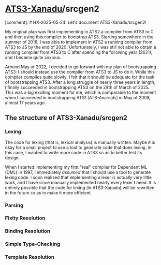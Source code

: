 # [ATS3-Xanadu](http://www.ats-lang.org/)/srcgen2

[comment]: # HX-2025-05-24: Let's document ATS3-Xanadu/srcgen2!

My original plan was first implementing in ATS2 a compiler from ATS3
to C and then using this compiler to bootstrap ATS3. Starting
somewhere in the summer of 2018, I was able to implement in ATS2 a
running compiler from ATS3 to JS by the end of 2020. Unfortunately, I
was still not able to obtain a running compiler from ATS3 to C after
spending the following year (2021), and I became quite anxious.

Around May of 2022, I decided to go forward with my plan of
bootstrapping ATS3: I should instead use the compiler from ATS3 to JS
to do it. While this compiler compiles quite slowly, I felt that it
should be adequate for the task of bootstrapping ATS3. After a long
struggle of nearly three years in length, I finally succeeded in
bootstrapping ATS3 on the 29th of March of 2025. This was a big
exciting moment for me, which is comparable to the moment when I
succeeded in bootstrapping ATS1 (ATS-Anairiats) in May of 2008, almost
17 years ago.

## The structure of ATS3-Xanadu/srcgen2

### Lexing

The code for lexing (that is, lexical analysis) is manually written.
Maybe it is okay for a small project to use a tool to generate code
that does lexing. In this case, I wanted to write more code in ATS3 so as
to better test its design.

When I started implementing my first "real" compiler for Dependent ML
(DML) in 1997, I immediately _assumed_ that I should use a tool to
generate lexing code. I soon realized that implementing a lexer is
actually very little work, and I have since manually implemented
nearly every lexer I need.  It is entirely possible that the code for
lexing (in ATS3-Xanadu) will be rewritten in the future so as to make
it more efficient.

### Parsing

### Fixity Resolution

### Binding Resolution

### Simple Type-Checking

### Template Resolution
